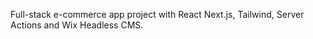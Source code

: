 Full-stack e-commerce app project with React Next.js, Tailwind, Server Actions and Wix Headless CMS.
